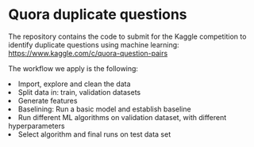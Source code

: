 # Quora duplicate questions
The repository contains the code to submit for the Kaggle competition to identify duplicate questions using machine learning:
https://www.kaggle.com/c/quora-question-pairs

The workflow we apply is the following:

<li>Import, explore and clean the data</li>
<li> Split data in: train, validation datasets</li>
<li>Generate features</li>
<li>Baselining: Run a basic model and establish baseline</li>
<li> Run different ML algorithms on validation dataset, with different hyperparameters</li>
<li> Select algorithm and final runs on test data set</li>

